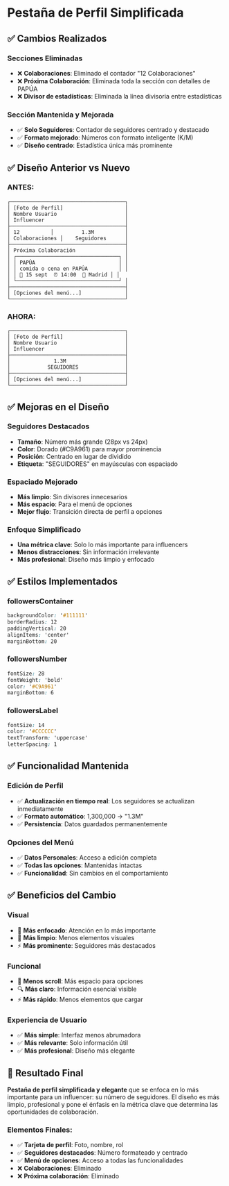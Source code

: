 # Pestaña de Perfil Simplificada

## ✅ Cambios Realizados

### **Secciones Eliminadas**
- ❌ **Colaboraciones**: Eliminado el contador "12 Colaboraciones"
- ❌ **Próxima Colaboración**: Eliminada toda la sección con detalles de PAPÚA
- ❌ **Divisor de estadísticas**: Eliminada la línea divisoria entre estadísticas

### **Sección Mantenida y Mejorada**
- ✅ **Solo Seguidores**: Contador de seguidores centrado y destacado
- ✅ **Formato mejorado**: Números con formato inteligente (K/M)
- ✅ **Diseño centrado**: Estadística única más prominente

## ✅ Diseño Anterior vs Nuevo

### **ANTES:**
```
┌─────────────────────────────────────┐
│ [Foto de Perfil]                    │
│ Nombre Usuario                      │
│ Influencer                          │
├─────────────────────────────────────┤
│ 12          │         1.3M          │
│ Colaboraciones │    Seguidores      │
├─────────────────────────────────────┤
│ Próxima Colaboración                │
│ ┌─────────────────────────────────┐ │
│ │ PAPÚA                           │ │
│ │ comida o cena en PAPÚA          │ │
│ │ 📅 15 sept  ⏰ 14:00  📍 Madrid │ │
│ └─────────────────────────────────┘ │
├─────────────────────────────────────┤
│ [Opciones del menú...]              │
└─────────────────────────────────────┘
```

### **AHORA:**
```
┌─────────────────────────────────────┐
│ [Foto de Perfil]                    │
│ Nombre Usuario                      │
│ Influencer                          │
├─────────────────────────────────────┤
│              1.3M                   │
│            SEGUIDORES               │
├─────────────────────────────────────┤
│ [Opciones del menú...]              │
└─────────────────────────────────────┘
```

## ✅ Mejoras en el Diseño

### **Seguidores Destacados**
- **Tamaño**: Número más grande (28px vs 24px)
- **Color**: Dorado (#C9A961) para mayor prominencia
- **Posición**: Centrado en lugar de dividido
- **Etiqueta**: "SEGUIDORES" en mayúsculas con espaciado

### **Espaciado Mejorado**
- **Más limpio**: Sin divisores innecesarios
- **Más espacio**: Para el menú de opciones
- **Mejor flujo**: Transición directa de perfil a opciones

### **Enfoque Simplificado**
- **Una métrica clave**: Solo lo más importante para influencers
- **Menos distracciones**: Sin información irrelevante
- **Más profesional**: Diseño más limpio y enfocado

## ✅ Estilos Implementados

### **followersContainer**
```css
backgroundColor: '#111111'
borderRadius: 12
paddingVertical: 20
alignItems: 'center'
marginBottom: 20
```

### **followersNumber**
```css
fontSize: 28
fontWeight: 'bold'
color: '#C9A961'
marginBottom: 6
```

### **followersLabel**
```css
fontSize: 14
color: '#CCCCCC'
textTransform: 'uppercase'
letterSpacing: 1
```

## ✅ Funcionalidad Mantenida

### **Edición de Perfil**
- ✅ **Actualización en tiempo real**: Los seguidores se actualizan inmediatamente
- ✅ **Formato automático**: 1,300,000 → "1.3M"
- ✅ **Persistencia**: Datos guardados permanentemente

### **Opciones del Menú**
- ✅ **Datos Personales**: Acceso a edición completa
- ✅ **Todas las opciones**: Mantenidas intactas
- ✅ **Funcionalidad**: Sin cambios en el comportamiento

## ✅ Beneficios del Cambio

### **Visual**
- 🎯 **Más enfocado**: Atención en lo más importante
- 🎨 **Más limpio**: Menos elementos visuales
- ⚡ **Más prominente**: Seguidores más destacados

### **Funcional**
- 📱 **Menos scroll**: Más espacio para opciones
- 🔍 **Más claro**: Información esencial visible
- ⚡ **Más rápido**: Menos elementos que cargar

### **Experiencia de Usuario**
- ✅ **Más simple**: Interfaz menos abrumadora
- ✅ **Más relevante**: Solo información útil
- ✅ **Más profesional**: Diseño más elegante

## 🎯 Resultado Final

**Pestaña de perfil simplificada y elegante** que se enfoca en lo más importante para un influencer: su número de seguidores. El diseño es más limpio, profesional y pone el énfasis en la métrica clave que determina las oportunidades de colaboración.

### **Elementos Finales:**
- ✅ **Tarjeta de perfil**: Foto, nombre, rol
- ✅ **Seguidores destacados**: Número formateado y centrado
- ✅ **Menú de opciones**: Acceso a todas las funcionalidades
- ❌ **Colaboraciones**: Eliminado
- ❌ **Próxima colaboración**: Eliminado
